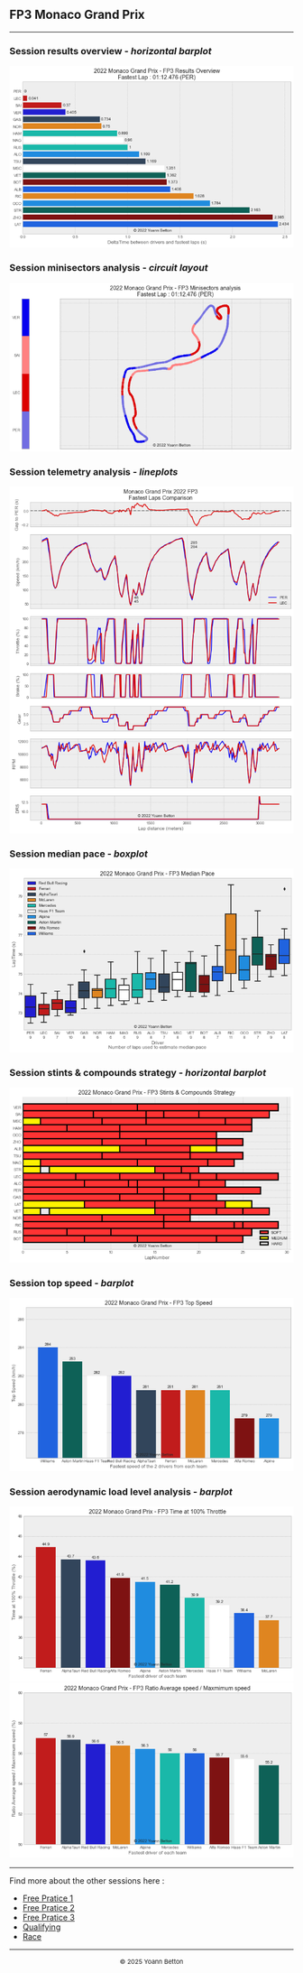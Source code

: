 ## FP3 Monaco Grand Prix

---

### Session results overview - *horizontal barplot*

<img src="/output/2022-05-29_Monaco_Grand_Prix/fp3_results_overview_white.png?raw=true"/>

### Session minisectors analysis - *circuit layout*

<img src="/output/2022-05-29_Monaco_Grand_Prix/fp3_minisectors_analysis_white.png?raw=true"/>

### Session telemetry analysis - *lineplots*

<img src="/output/2022-05-29_Monaco_Grand_Prix/fp3_telemetry_analysis_white.png?raw=true"/>

### Session median pace - *boxplot*

<img src="/output/2022-05-29_Monaco_Grand_Prix/fp3_median_pace_white.png?raw=true"/>

### Session stints & compounds strategy - *horizontal barplot*

<img src="/output/2022-05-29_Monaco_Grand_Prix/fp3_stints_compounds_stategy_white.png?raw=true"/>

### Session top speed - *barplot*

<img src="/output/2022-05-29_Monaco_Grand_Prix/topspeed_fp3_white.png?raw=true"/>

### Session aerodynamic load level analysis - *barplot*

<img src="/output/2022-05-29_Monaco_Grand_Prix/fp3_maximum_throttle_white.png?raw=true"/>

<img src="/output/2022-05-29_Monaco_Grand_Prix/fp3_speed_ratio_white.png?raw=true"/>

--- 

Find more about the other sessions here :
  - [Free Pratice 1](/page/FP1/2022-05-29_Monaco_Grand_Prix)  
  - [Free Pratice 2](/page/FP2/2022-05-29_Monaco_Grand_Prix) 
  - [Free Pratice 3](/page/FP3/2022-05-29_Monaco_Grand_Prix)
  - [Qualifying](/page/Qualifying/2022-05-29_Monaco_Grand_Prix) 
  - [Race](/page/Race/2022-05-29_Monaco_Grand_Prix)

---

<div style="text-align: center">
  <p style="font-size:11px">&copy; 2025 Yoann Betton</p>
</div>

<!-- ---

<p style="font-size:11px">Page generated from <a href="https://github.com/yoannbtn/yoannbtn.github.io">github.com/yoannbtn</a>.</p> -->
